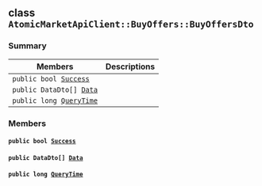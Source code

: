 ## class `AtomicMarketApiClient::BuyOffers::BuyOffersDto` 

### Summary

 Members                        | Descriptions                                
--------------------------------|---------------------------------------------
`public bool `[`Success`](#class_atomic_market_api_client_1_1_buy_offers_1_1_buy_offers_dto_1a506fb037fbb6bfe8f254c021a2c3cfac) | 
`public DataDto[] `[`Data`](#class_atomic_market_api_client_1_1_buy_offers_1_1_buy_offers_dto_1a6ed89521b3da4f30d2ab82c36d0afd13) | 
`public long `[`QueryTime`](#class_atomic_market_api_client_1_1_buy_offers_1_1_buy_offers_dto_1a6cc7a06930fbe1e28eb7eed2599015c9) | 

### Members

#### `public bool `[`Success`](#class_atomic_market_api_client_1_1_buy_offers_1_1_buy_offers_dto_1a506fb037fbb6bfe8f254c021a2c3cfac) 

#### `public DataDto[] `[`Data`](#class_atomic_market_api_client_1_1_buy_offers_1_1_buy_offers_dto_1a6ed89521b3da4f30d2ab82c36d0afd13) 

#### `public long `[`QueryTime`](#class_atomic_market_api_client_1_1_buy_offers_1_1_buy_offers_dto_1a6cc7a06930fbe1e28eb7eed2599015c9) 

